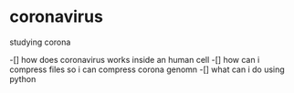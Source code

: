 # coronavirus
studying corona

-[] how does coronavirus works inside an human cell
-[] how can i compress files so i can compress corona genomn
-[] what can i do using python


